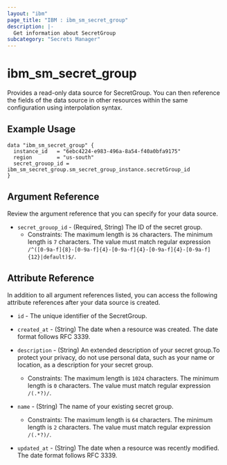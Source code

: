 ```yaml
---
layout: "ibm"
page_title: "IBM : ibm_sm_secret_group"
description: |-
  Get information about SecretGroup
subcategory: "Secrets Manager"
---
```


# ibm_sm_secret_group

Provides a read-only data source for SecretGroup. You can then reference the fields of the data source in other resources within the same configuration using interpolation syntax.

## Example Usage

```hcl
data "ibm_sm_secret_group" {
  instance_id   = "6ebc4224-e983-496a-8a54-f40a0bfa9175"
  region        = "us-south"
  secret_grouop_id = ibm_sm_secret_group.sm_secret_group_instance.secretGroup_id
}
```

## Argument Reference

Review the argument reference that you can specify for your data source.

* `secret_grouop_id` - (Required, String) The ID of the secret group.
  * Constraints: The maximum length is `36` characters. The minimum length is `7` characters. The value must match regular expression `/^([0-9a-f]{8}-[0-9a-f]{4}-[0-9a-f]{4}-[0-9a-f]{4}-[0-9a-f]{12}|default)$/`.

## Attribute Reference

In addition to all argument references listed, you can access the following attribute references after your data source is created.

* `id` - The unique identifier of the SecretGroup.
* `created_at` - (String) The date when a resource was created. The date format follows RFC 3339.

* `description` - (String) An extended description of your secret group.To protect your privacy, do not use personal data, such as your name or location, as a description for your secret group.
  * Constraints: The maximum length is `1024` characters. The minimum length is `0` characters. The value must match regular expression `/(.*?)/`.

* `name` - (String) The name of your existing secret group.
  * Constraints: The maximum length is `64` characters. The minimum length is `2` characters. The value must match regular expression `/(.*?)/`.

* `updated_at` - (String) The date when a resource was recently modified. The date format follows RFC 3339.

